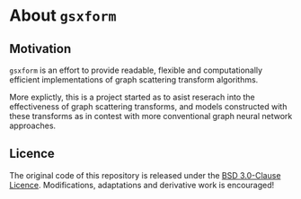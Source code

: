 # About `gsxform`

## Motivation

`gsxform` is an effort to provide readable, flexible and computationally efficient
implementations of graph scattering transform algorithms.

More explictly, this is a project started as to asist reserach into the effectiveness
of graph scattering transforms, and models constructed with these transforms as in
contest with more conventional graph neural network approaches. 

## Licence 
The original code of this repository is released under the
[BSD 3.0-Clause Licence](https://github.com/armaank/gsxform/blob/main/LICENSE).
Modifications, adaptations and derivative work is encouraged!

